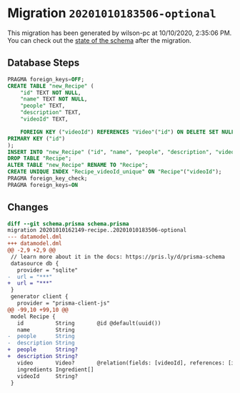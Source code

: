 # Migration `20201010183506-optional`

This migration has been generated by wilson-pc at 10/10/2020, 2:35:06 PM.
You can check out the [state of the schema](./schema.prisma) after the migration.

## Database Steps

```sql
PRAGMA foreign_keys=OFF;
CREATE TABLE "new_Recipe" (
    "id" TEXT NOT NULL,
    "name" TEXT NOT NULL,
    "people" TEXT,
    "description" TEXT,
    "videoId" TEXT,

    FOREIGN KEY ("videoId") REFERENCES "Video"("id") ON DELETE SET NULL ON UPDATE CASCADE,
PRIMARY KEY ("id")
);
INSERT INTO "new_Recipe" ("id", "name", "people", "description", "videoId") SELECT "id", "name", "people", "description", "videoId" FROM "Recipe";
DROP TABLE "Recipe";
ALTER TABLE "new_Recipe" RENAME TO "Recipe";
CREATE UNIQUE INDEX "Recipe_videoId_unique" ON "Recipe"("videoId");
PRAGMA foreign_key_check;
PRAGMA foreign_keys=ON
```

## Changes

```diff
diff --git schema.prisma schema.prisma
migration 20201010162149-recipe..20201010183506-optional
--- datamodel.dml
+++ datamodel.dml
@@ -2,9 +2,9 @@
 // learn more about it in the docs: https://pris.ly/d/prisma-schema
 datasource db {
   provider = "sqlite"
-  url = "***"
+  url = "***"
 }
 generator client {
   provider = "prisma-client-js"
@@ -99,10 +99,10 @@
 model Recipe {
   id          String       @id @default(uuid())
   name        String
-  people      String
-  description String
+  people      String?
+  description String?
   video       Video?       @relation(fields: [videoId], references: [id])
   ingredients Ingredient[]
   videoId     String?
 }
```


